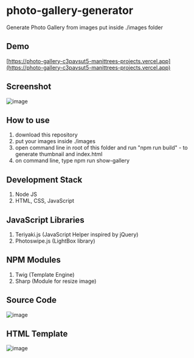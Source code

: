 # photo-gallery-generator

Generate Photo Gallery from images put inside ./images folder

## Demo

[https://photo-gallery-c3pavsut5-manittrees-projects.vercel.app](https://photo-gallery-c3pavsut5-manittrees-projects.vercel.app)

## Screenshot

![image](https://github.com/user-attachments/assets/fdbbddb3-da9f-4d3d-8cd1-26dbb393100d)

## How to use

1. download this repository
2. put your images inside ./images
3. open command line in root of this folder and run "npm run build" - to generate thumbnail and index.html
4. on command line, type npm run show-gallery

## Development Stack

1. Node JS
2. HTML, CSS, JavaScript

## JavaScript Libraries

1. Teriyaki.js (JavaScript Helper inspired by jQuery)
2. Photoswipe.js (LightBox library)

## NPM Modules

1. Twig (Template Engine)
2. Sharp (Module for resize image)

## Source Code

![image](https://github.com/user-attachments/assets/0f309799-5ec8-429b-bee5-008d4eb5cc7c)

## HTML Template

![image](https://github.com/user-attachments/assets/5f50356e-1cb5-47e0-ba3c-acf320896737)

